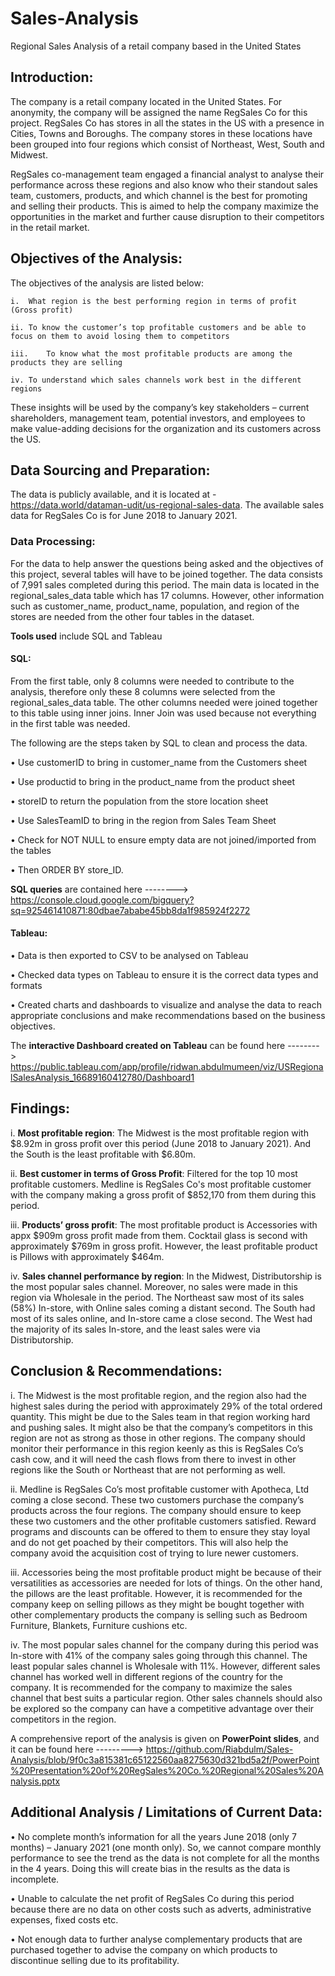 # Sales-Analysis
Regional Sales Analysis of a retail company based in the United States

## Introduction:
The company is a retail company located in the United States. For anonymity, the company will be assigned the name RegSales Co for this project. RegSales Co has stores in all the states in the US with a presence in Cities, Towns and Boroughs. The company stores in these locations have been grouped into four regions which consist of Northeast, West, South and Midwest.

RegSales co-management team engaged a financial analyst to analyse their performance across these regions and also know who their standout sales team, customers, products, and which channel is the best for promoting and selling their products. This is aimed to help the company maximize the opportunities in the market and further cause disruption to their competitors in the retail market.


## Objectives of the Analysis:
The objectives of the analysis are listed below:
 
    i.	What region is the best performing region in terms of profit (Gross profit) 
  
    ii.	To know the customer’s top profitable customers and be able to focus on them to avoid losing them to competitors
  
    iii.	To know what the most profitable products are among the products they are selling 
  
    iv.	To understand which sales channels work best in the different regions

These insights will be used by the company’s key stakeholders – current shareholders, management team, potential investors, and employees to make value-adding decisions for the organization and its customers across the US.


## Data Sourcing and Preparation:
The data is publicly available, and it is located at - https://data.world/dataman-udit/us-regional-sales-data. The available sales data for RegSales Co is for June 2018 to January 2021. 

### Data Processing: 
For the data to help answer the questions being asked and the objectives of this project, several tables will have to be joined together. The data consists of 7,991 sales completed during this period. The main data is located in the regional_sales_data table which has 17 columns. However, other information such as customer_name, product_name, population, and region of the stores are needed from the other four tables in the dataset.

**Tools used** include SQL and Tableau

#### SQL:

From the first table, only 8 columns were needed to contribute to the analysis, therefore only these 8 columns were selected from the regional_sales_data table. The other columns needed were joined together to this table using inner joins. Inner Join was used because not everything in the first table was needed. 

The following are the steps taken by SQL to clean and process the data.

  •	Use customerID to bring in customer_name from the Customers sheet

  •	Use productid to bring in the product_name from the product sheet

  •	storeID to return the population from the store location sheet 

  •	Use SalesTeamID to bring in the region from Sales Team Sheet
  
  •	Check for NOT NULL to ensure empty data are not joined/imported from the tables
  
  •	Then ORDER BY store_ID.

**SQL queries** are contained here --------> https://console.cloud.google.com/bigquery?sq=925461410871:80dbae7ababe45bb8da1f985924f2272 

#### Tableau:

  •	Data is then exported to CSV to be analysed on Tableau
  
  •	Checked data types on Tableau to ensure it is the correct data types and formats 
  
  •	Created charts and dashboards to visualize and analyse the data to reach appropriate conclusions and make recommendations based on the business objectives.

The **interactive Dashboard created on Tableau** can be found here --------> https://public.tableau.com/app/profile/ridwan.abdulmumeen/viz/USRegionalSalesAnalysis_16689160412780/Dashboard1 


## Findings: 
  i.	**Most profitable region**: The Midwest is the most profitable region with $8.92m in gross profit over this period (June 2018 to January 2021). And    the South is the least profitable with $6.80m.

  ii.	**Best customer in terms of Gross Profit**: Filtered for the top 10 most profitable customers. Medline is RegSales Co's most profitable customer with the company making a gross profit of $852,170 from them during this period.

  iii.	**Products’ gross profit**: The most profitable product is Accessories with appx $909m gross profit made from them. Cocktail glass is second with approximately $769m in gross profit. However, the least profitable product is Pillows with approximately $464m.

  iv.	**Sales channel performance by region**: In the Midwest, Distributorship is the most popular sales channel. Moreover, no sales were made in this region via Wholesale in the period. The Northeast saw most of its sales (58%) In-store, with Online sales coming a distant second. The South had most of its sales online, and In-store came a close second. The West had the majority of its sales In-store, and the least sales were via Distributorship.


## Conclusion & Recommendations:
  i.	The Midwest is the most profitable region, and the region also had the highest sales during the period with approximately 29% of the total ordered quantity. This might be due to the Sales team in that region working hard and pushing sales. It might also be that the company’s competitors in this region are not as strong as those in other regions. 
The company should monitor their performance in this region keenly as this is RegSales Co’s cash cow, and it will need the cash flows from there to invest in other regions like the South or Northeast that are not performing as well.

  ii.	Medline is RegSales Co’s most profitable customer with Apotheca, Ltd coming a close second. These two customers purchase the company’s products across the four regions. The company should ensure to keep these two customers and the other profitable customers satisfied. Reward programs and discounts can be offered to them to ensure they stay loyal and do not get poached by their competitors. This will also help the company avoid the acquisition cost of trying to lure newer customers.

  iii.	Accessories being the most profitable product might be because of their versatilities as accessories are needed for lots of things. On the other hand, the pillows are the least profitable. However, it is recommended for the company keep on selling pillows as they might be bought together with other complementary products the company is selling such as Bedroom Furniture, Blankets, Furniture cushions etc.

  iv.	The most popular sales channel for the company during this period was In-store with 41% of the company sales going through this channel. The least popular sales channel is Wholesale with 11%. However, different sales channel has worked well in different regions of the country for the company. It is recommended for the company to maximize the sales channel that best suits a particular region. Other sales channels should also be explored so the company can have a competitive advantage over their competitors in the region.

A comprehensive report of the analysis is given on **PowerPoint slides**, and it can be found here ---------> https://github.com/Riabdulm/Sales-Analysis/blob/9f0c3a815381c65122560aa8275630d321bd5a2f/PowerPoint%20Presentation%20of%20RegSales%20Co.%20Regional%20Sales%20Analysis.pptx 


## Additional Analysis / Limitations of Current Data:
  •	No complete month’s information for all the years June 2018 (only 7 months) – January 2021 (one month only). So, we cannot compare monthly performance to see the trend as the data is not complete for all the months in the 4 years. Doing this will create bias in the results as the data is incomplete.
  
  •	Unable to calculate the net profit of RegSales Co during this period because there are no data on other costs such as adverts, administrative expenses, fixed costs etc. 
  
  •	Not enough data to further analyse complementary products that are purchased together to advise the company on which products to discontinue selling due to its profitability.
